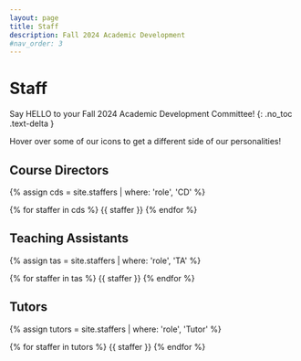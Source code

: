 ```yaml
---
layout: page
title: Staff
description: Fall 2024 Academic Development
#nav_order: 3
---
```


# Staff
Say HELLO to your Fall 2024 Academic Development Committee! 
{: .no_toc .text-delta }

Hover over some of our icons to get a different side of our personalities!

<!--
<p style="font-size:30px">Note: This page is under construction.</p>


<p style="font-size:30px">Please check back soon for an updated staff roster!</p>

-->

## Course Directors

{% assign cds = site.staffers | where: 'role', 'CD' %}

<div class="role flex">
{% for staffer in cds %}
{{ staffer }}
{% endfor %}
</div>

## Teaching Assistants

{% assign tas = site.staffers | where: 'role', 'TA' %}

<div class="role flex">
{% for staffer in tas %}
{{ staffer }}
{% endfor %}
</div>

## Tutors

{% assign tutors = site.staffers | where: 'role', 'Tutor' %}

<div class="role flex">
{% for staffer in tutors %}
{{ staffer }}
{% endfor %}
</div>
